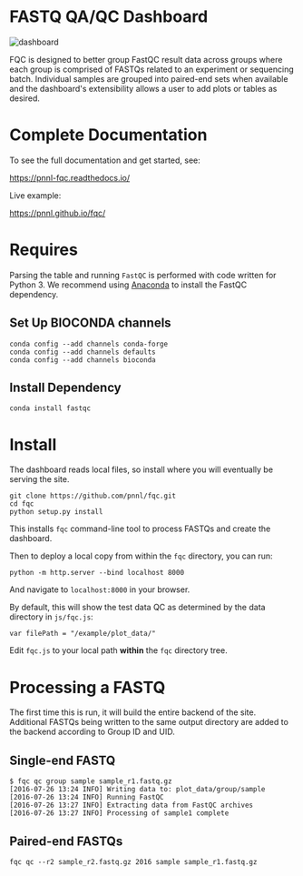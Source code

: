 # FASTQ QA/QC Dashboard

![dashboard](resources/dashboard.png)

FQC is designed to better group FastQC result data across groups where each
group is comprised of FASTQs related to an experiment or sequencing batch.
Individual samples are grouped into paired-end sets when available and the
dashboard's extensibility allows a user to add plots or tables as desired.


# Complete Documentation

To see the full documentation and get started, see:

https://pnnl-fqc.readthedocs.io/

Live example:

https://pnnl.github.io/fqc/


# Requires

Parsing the table and running `FastQC` is performed with code written for
Python 3. We recommend using [Anaconda](https://www.continuum.io/downloads) to
install the FastQC dependency.

## Set Up BIOCONDA channels

```
conda config --add channels conda-forge
conda config --add channels defaults
conda config --add channels bioconda
```

## Install Dependency

```
conda install fastqc
```


# Install

The dashboard reads local files, so install where you will eventually be
serving the site.

```
git clone https://github.com/pnnl/fqc.git
cd fqc
python setup.py install
```

This installs `fqc` command-line tool to process FASTQs and create the
dashboard.

Then to deploy a local copy from within the `fqc` directory, you can run:

```
python -m http.server --bind localhost 8000
```

And navigate to `localhost:8000` in your browser.

By default, this will show the test data QC as determined by the data
directory in `js/fqc.js`:

```
var filePath = "/example/plot_data/"
```

Edit `fqc.js` to your local path **within** the `fqc` directory tree.


# Processing a FASTQ

The first time this is run, it will build the entire backend of the site.
Additional FASTQs being written to the same output directory are added to
the backend according to Group ID and UID.


## Single-end FASTQ

```
$ fqc qc group sample sample_r1.fastq.gz
[2016-07-26 13:24 INFO] Writing data to: plot_data/group/sample
[2016-07-26 13:24 INFO] Running FastQC
[2016-07-26 13:27 INFO] Extracting data from FastQC archives
[2016-07-26 13:27 INFO] Processing of sample1 complete
```


## Paired-end FASTQs

```
fqc qc --r2 sample_r2.fastq.gz 2016 sample sample_r1.fastq.gz
```
